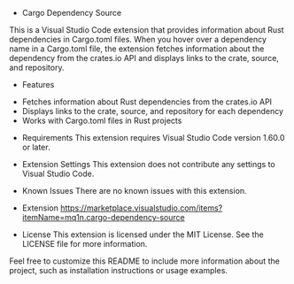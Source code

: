 * Cargo Dependency Source

This is a Visual Studio Code extension that provides information about Rust dependencies in Cargo.toml files. When you hover over a dependency name in a Cargo.toml file, the extension fetches information about the dependency from the crates.io API and displays links to the crate, source, and repository.

* Features
- Fetches information about Rust dependencies from the crates.io API
- Displays links to the crate, source, and repository for each dependency
- Works with Cargo.toml files in Rust projects

* Requirements
This extension requires Visual Studio Code version 1.60.0 or later.

* Extension Settings
This extension does not contribute any settings to Visual Studio Code.

* Known Issues
There are no known issues with this extension.

* Extension
https://marketplace.visualstudio.com/items?itemName=mq1n.cargo-dependency-source

* License
This extension is licensed under the MIT License. See the LICENSE file for more information.

Feel free to customize this README to include more information about the project, such as installation instructions or usage examples.